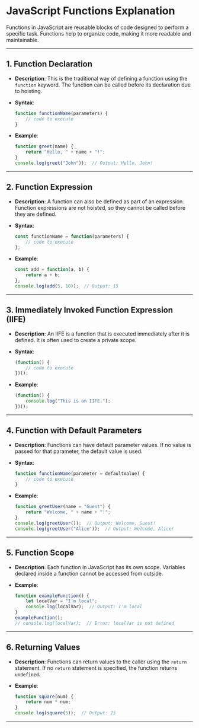 # JavaScript Functions Explanation

Functions in JavaScript are reusable blocks of code designed to perform a specific task. Functions help to organize code, making it more readable and maintainable.

---

## 1. Function Declaration

- **Description**: This is the traditional way of defining a function using the `function` keyword. The function can be called before its declaration due to hoisting.
- **Syntax**:

    ```js
    function functionName(parameters) {
        // code to execute
    }
    ```

- **Example**:

    ```js
    function greet(name) {
        return "Hello, " + name + "!";
    }
    console.log(greet("John"));  // Output: Hello, John!
    ```

---

## 2. Function Expression

- **Description**: A function can also be defined as part of an expression. Function expressions are not hoisted, so they cannot be called before they are defined.
- **Syntax**:

    ```js
    const functionName = function(parameters) {
        // code to execute
    };
    ```

- **Example**:

    ```js
    const add = function(a, b) {
        return a + b;
    };
    console.log(add(5, 10));  // Output: 15
    ```

---

## 3. Immediately Invoked Function Expression (IIFE)

- **Description**: An IIFE is a function that is executed immediately after it is defined. It is often used to create a private scope.
- **Syntax**:

    ```js
    (function() {
        // code to execute
    })();
    ```

- **Example**:

    ```js
    (function() {
        console.log("This is an IIFE.");
    })();
    ```

---

## 4. Function with Default Parameters

- **Description**: Functions can have default parameter values. If no value is passed for that parameter, the default value is used.
- **Syntax**:

    ```js
    function functionName(parameter = defaultValue) {
        // code to execute
    }
    ```

- **Example**:

    ```js
    function greetUser(name = "Guest") {
        return "Welcome, " + name + "!";
    }
    console.log(greetUser());  // Output: Welcome, Guest!
    console.log(greetUser("Alice"));  // Output: Welcome, Alice!
    ```

---

## 5. Function Scope

- **Description**: Each function in JavaScript has its own scope. Variables declared inside a function cannot be accessed from outside.
- **Example**:

    ```js
    function exampleFunction() {
        let localVar = "I'm local";
        console.log(localVar);  // Output: I'm local
    }
    exampleFunction();
    // console.log(localVar);  // Error: localVar is not defined
    ```

---

## 6. Returning Values

- **Description**: Functions can return values to the caller using the `return` statement. If no `return` statement is specified, the function returns `undefined`.
- **Example**:

    ```js
    function square(num) {
        return num * num;
    }
    console.log(square(5));  // Output: 25
    ```

---
